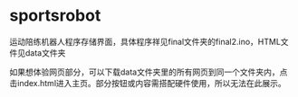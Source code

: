 # sportsrobot
运动陪练机器人程序存储界面，具体程序祥见final文件夹的final2.ino，HTML文件见data文件夹

如果想体验网页部分，可以下载data文件夹里的所有网页到同一个文件夹内，点击index.html进入主页。部分按钮或内容需搭配硬件使用，所以无法在此展示。
